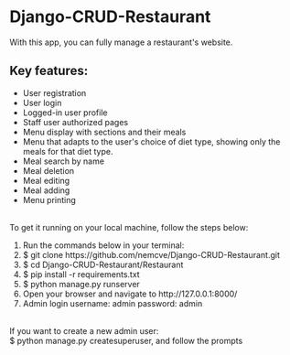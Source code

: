 # Django-CRUD-Restaurant
With this app, you can fully manage a restaurant's website.
<h2>Key features:</h2>
<ul>
  <li>User registration</li>
  <li>User login</li>
  <li>Logged-in user profile</li>
  <li>Staff user authorized pages</li>
  <li>Menu display with sections and their meals</li>
  <li>Menu that adapts to the user's choice of diet type, showing only the meals for that diet type.</li>
  <li>Meal search by name</li>
  <li>Meal deletion</li>
  <li>Meal editing</li>
  <li>Meal adding</li>
  <li>Menu printing</li>
</ul>
<br>To get it running on your local machine, follow the steps below:
<ol>
  <li>Run the commands below in your terminal:</li>
  <li>$ git clone https://github.com/nemcve/Django-CRUD-Restaurant.git</li>
  <li>$ cd Django-CRUD-Restaurant/Restaurant</li>
  <li>$ pip install -r requirements.txt</li>
  <li>$ python manage.py runserver</li>
  <li>Open your browser and navigate to http://127.0.0.1:8000/</li>
  <li>Admin login username: admin password: admin</li>
</ol>
<br>If you want to create a new admin user:
  <br>$ python manage.py createsuperuser, and follow the prompts

